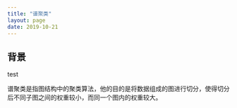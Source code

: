 ```yaml
---
title: "谱聚类"
layout: page
date: 2019-10-21
---
```


## 背景

test

谱聚类是指图结构中的聚类算法，他的目的是将数据组成的图进行切分，使得切分后不同子图之间的权重较小，而同一个图内的权重较大。

